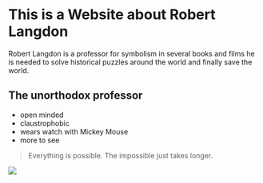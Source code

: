 # This is a Website about Robert Langdon

Robert Langdon is a professor for symbolism in several books and films he is needed to solve historical puzzles around the world and finally save the world. 

## The unorthodox professor

* open minded
* claustrophobic
* wears watch with Mickey Mouse
* more to see

>Everything is possible. 
>The impossible just takes longer.

<img src="https://upload.wikimedia.org/wikipedia/commons/e/e1/Tom_Hanks_as_Robert_Langdon.JPG"/>

